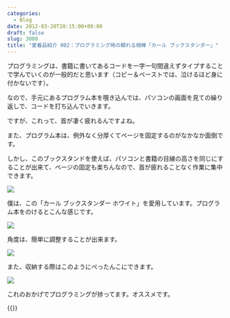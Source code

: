 ```yaml
---
categories:
  - Blog
date: 2012-03-20T20:15:00+09:00
draft: false
slug: 3008
title: "愛着品紹介 002：プログラミング時の頼れる相棒「カール ブックスタンダー」"
---
```


プログラミングは、書籍に書いてあるコードを一字一句間違えずタイプすることで学んでいくのが一般的だと思います（コピー＆ペーストでは、泣けるほど身に付かないです）。

なので、手元にあるプログラム本を覗き込んでは、パソコンの画面を見ての繰り返しで、コードを打ち込んでいきます。

ですが、これって、首が凄く疲れるんですよね。

また、プログラム本は、例外なく分厚くてページを固定するのがなかなか面倒です。

しかし、このブックスタンドを使えば、パソコンと書籍の目線の高さを同じにすることが出来て、ページの固定も楽ちんなので、首が疲れることなく作業に集中できます。

![](/images/2012/03/3008_1.jpg)

僕は、この「カール ブックスタンダー ホワイト」を愛用しています。プログラム本をのけるとこんな感じです。

![](/images/2012/03/3008_2.jpg)

角度は、簡単に調整することが出来ます。

![](/images/2012/03/3008_3.jpg)

また、収納する際はこのようにぺったんこにできます。

![](/images/2012/03/3008_4.jpg)

これのおかげでプログラミングが捗ってます。オススメです。

{{<amazon id="B001A1V9R6" title="カール ブックスタンダー NO.820 ブラック NO.820-K ブラック" src="https://images-na.ssl-images-amazon.com/images/I/51gi9TOCKoL._SL160_.jpg">}}
